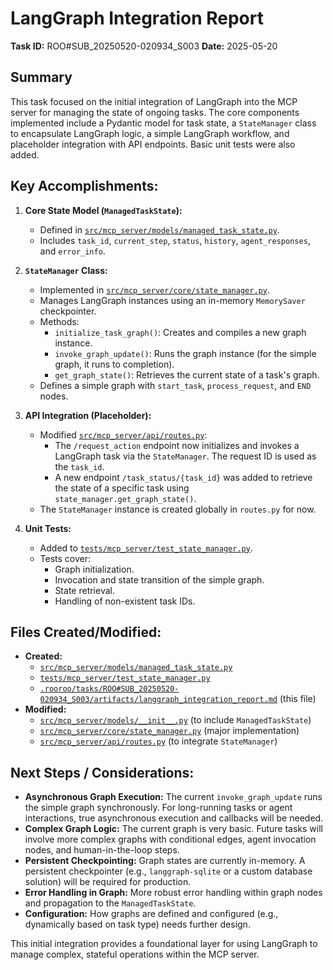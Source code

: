 # LangGraph Integration Report

**Task ID:** ROO#SUB_20250520-020934_S003
**Date:** 2025-05-20

## Summary
This task focused on the initial integration of LangGraph into the MCP server for managing the state of ongoing tasks. The core components implemented include a Pydantic model for task state, a `StateManager` class to encapsulate LangGraph logic, a simple LangGraph workflow, and placeholder integration with API endpoints. Basic unit tests were also added.

## Key Accomplishments:

1.  **Core State Model (`ManagedTaskState`):**
    *   Defined in [`src/mcp_server/models/managed_task_state.py`](src/mcp_server/models/managed_task_state.py).
    *   Includes `task_id`, `current_step`, `status`, `history`, `agent_responses`, and `error_info`.

2.  **`StateManager` Class:**
    *   Implemented in [`src/mcp_server/core/state_manager.py`](src/mcp_server/core/state_manager.py).
    *   Manages LangGraph instances using an in-memory `MemorySaver` checkpointer.
    *   Methods:
        *   `initialize_task_graph()`: Creates and compiles a new graph instance.
        *   `invoke_graph_update()`: Runs the graph instance (for the simple graph, it runs to completion).
        *   `get_graph_state()`: Retrieves the current state of a task's graph.
    *   Defines a simple graph with `start_task`, `process_request`, and `END` nodes.

3.  **API Integration (Placeholder):**
    *   Modified [`src/mcp_server/api/routes.py`](src/mcp_server/api/routes.py):
        *   The `/request_action` endpoint now initializes and invokes a LangGraph task via the `StateManager`. The request ID is used as the `task_id`.
        *   A new endpoint `/task_status/{task_id}` was added to retrieve the state of a specific task using `state_manager.get_graph_state()`.
    *   The `StateManager` instance is created globally in `routes.py` for now.

4.  **Unit Tests:**
    *   Added to [`tests/mcp_server/test_state_manager.py`](tests/mcp_server/test_state_manager.py).
    *   Tests cover:
        *   Graph initialization.
        *   Invocation and state transition of the simple graph.
        *   State retrieval.
        *   Handling of non-existent task IDs.

## Files Created/Modified:

*   **Created:**
    *   [`src/mcp_server/models/managed_task_state.py`](src/mcp_server/models/managed_task_state.py)
    *   [`tests/mcp_server/test_state_manager.py`](tests/mcp_server/test_state_manager.py)
    *   [`.rooroo/tasks/ROO#SUB_20250520-020934_S003/artifacts/langgraph_integration_report.md`](.rooroo/tasks/ROO#SUB_20250520-020934_S003/artifacts/langgraph_integration_report.md) (this file)
*   **Modified:**
    *   [`src/mcp_server/models/__init__.py`](src/mcp_server/models/__init__.py) (to include `ManagedTaskState`)
    *   [`src/mcp_server/core/state_manager.py`](src/mcp_server/core/state_manager.py) (major implementation)
    *   [`src/mcp_server/api/routes.py`](src/mcp_server/api/routes.py) (to integrate `StateManager`)

## Next Steps / Considerations:

*   **Asynchronous Graph Execution:** The current `invoke_graph_update` runs the simple graph synchronously. For long-running tasks or agent interactions, true asynchronous execution and callbacks will be needed.
*   **Complex Graph Logic:** The current graph is very basic. Future tasks will involve more complex graphs with conditional edges, agent invocation nodes, and human-in-the-loop steps.
*   **Persistent Checkpointing:** Graph states are currently in-memory. A persistent checkpointer (e.g., `langgraph-sqlite` or a custom database solution) will be required for production.
*   **Error Handling in Graph:** More robust error handling within graph nodes and propagation to the `ManagedTaskState`.
*   **Configuration:** How graphs are defined and configured (e.g., dynamically based on task type) needs further design.

This initial integration provides a foundational layer for using LangGraph to manage complex, stateful operations within the MCP server.